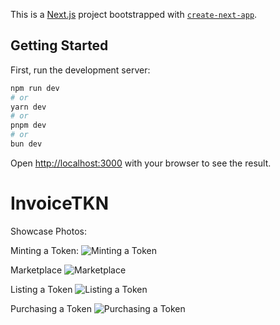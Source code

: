 This is a [Next.js](https://nextjs.org) project bootstrapped with [`create-next-app`](https://nextjs.org/docs/app/api-reference/cli/create-next-app).

## Getting Started

First, run the development server:

```bash
npm run dev
# or
yarn dev
# or
pnpm dev
# or
bun dev
```

Open [http://localhost:3000](http://localhost:3000) with your browser to see the result.


# InvoiceTKN

Showcase Photos:


Minting a Token:
![Minting a Token](/public/image/minting.png)


Marketplace
![Marketplace](/public/image/marketplace.png)


Listing a Token
![Listing a Token](/public/image/listingtxn.png)


Purchasing a Token
![Purchasing a Token](/public/image/purchasingtxn.png)